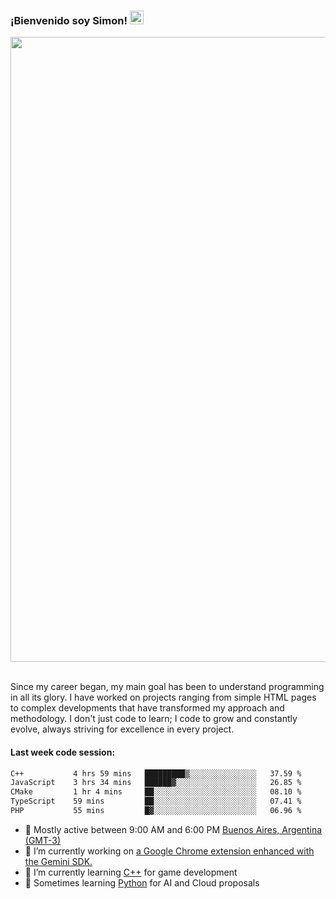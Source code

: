 <h3 align="flex-start"><b>¡Bienvenido soy Simon!&nbsp;</b><img src="https://media.giphy.com/media/hvRJCLFzcasrR4ia7z/giphy.gif" width="22"></h3>

<section>
  <img src="https://raw.githubusercontent.com/saadeghi/saadeghi/master/dino.gif" width="1000">
</section>

<br>
<p>Since my career began, my main goal has been to understand programming in all its glory. I have worked on projects ranging from simple HTML pages to complex developments that have transformed my approach and methodology. I don't just code to learn; I code to grow and constantly evolve, always striving for excellence in every project.</p>

<h4><b>Last week code session: </b></h4>

<!--START_SECTION:waka-->

```txt
C++           4 hrs 59 mins   █████████▒░░░░░░░░░░░░░░░   37.59 %
JavaScript    3 hrs 34 mins   ██████▓░░░░░░░░░░░░░░░░░░   26.85 %
CMake         1 hr 4 mins     ██░░░░░░░░░░░░░░░░░░░░░░░   08.10 %
TypeScript    59 mins         ██░░░░░░░░░░░░░░░░░░░░░░░   07.41 %
PHP           55 mins         █▓░░░░░░░░░░░░░░░░░░░░░░░   06.96 %
```

<!--END_SECTION:waka-->

- 🚩 Mostly active between 9:00 AM and 6:00 PM <a href=https://onlinealarmkur.com/world/es>Buenos Aires, Argentina (GMT-3)</a>
- 👷 I’m currently working on <a href=https://github.com/snapverse/gemini-snippet-monorepo>a Google Chrome extension enhanced with the Gemini SDK.</a>
- 👴 I’m currently learning <a href=https://images3.memedroid.com/images/UPLOADED755/65f2bce6734f6.webp>C++</a> for game development
- 🐍 Sometimes learning <a href=https://qph.cf2.quoracdn.net/main-qimg-4472b6229cb75bf66ab531f3ebd4f975-lq>Python</a> for AI and Cloud proposals
